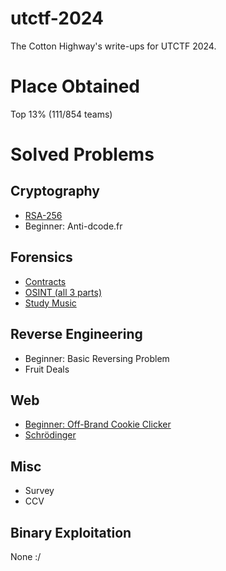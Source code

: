 # utctf-2024
The Cotton Highway's write-ups for UTCTF 2024.

# Place Obtained
Top 13% (111/854 teams)

# Solved Problems
## Cryptography
- [RSA-256](RSA-256.md)
- Beginner: Anti-dcode.fr
## Forensics
- [Contracts](Contracts.md)
- [OSINT (all 3 parts)](OSINT%20(all%203%20parts).md)
- [Study Music](Study%20Music.md)
## Reverse Engineering
- Beginner: Basic Reversing Problem
- Fruit Deals
## Web
- [Beginner: Off-Brand Cookie Clicker](Cookie_Clicker.md)
- [Schrödinger](schrodinger.md)
## Misc
- Survey
- CCV
## Binary Exploitation
None :/
